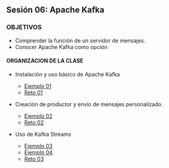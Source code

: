 
## Sesión 06: Apache Kafka

### OBJETIVOS 

 - Comprender la función de un servidor de mensajes.
 - Conocer Apache Kafka como opción


#### ORGANIZACION DE LA CLASE 

- Instalación y uso básico de Apache Kafka
	- [Ejemplo 01](Ejemplo-01)
	- [Reto 01](Reto-01)

- Creación de productor y envío de mensajes personalizado.
	- [Ejemplo 02](Ejemplo-02)
	- [Reto 02](Reto-03)

- Uso de Kafka Streams
	- [Ejemplo 03](Ejemplo-03)
	- [Ejemplo 04](Ejemplo-04)
	- [Reto 03](Reto-03)

